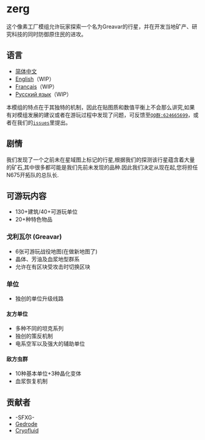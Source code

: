 # zerg

这个像素工厂模组允许玩家探索一个名为Greavar的行星，并在开发当地矿产、研究科技的同时防御原住民的进攻。

## 语言
- [简体中文](README_zh.md)
- [English](README.md)（WIP）
- [Français](README_fr.md)（WIP）
- [Русский язык](README_ru.md)（WIP）

本模组的特点在于其独特的机制，因此在贴图质和数值平衡上不会那么讲究,如果有对模组发展的建议或者在游玩过程中发现了问题，可反馈至[`QQ群:624665699`][QQ]，或者在我们的[`issues`](https://github.com/430230562/zerg/issues)里提出。

## 剧情

我们发现了一个之前未在星域图上标记的行星,根据我们的探测该行星蕴含着大量的矿石,其中很多都可能是我们先前未发现的品种.因此我们决定从现在起,您将担任N675开拓队的总队长.

## 可游玩内容

- 130+建筑/40+可游玩单位
- 20+种特色物品

### 戈利瓦尔 (Greavar)

- 6张可游玩战役地图(在做新地图了)
- 晶体、芳油及血浆地型群系
- 允许在有区块受攻击时切换区块

### 单位

- 独创的单位升级线路

#### 友方单位
- 多种不同的坦克系列
- 独创的策反机制
- 电系空军以及强大的辅助单位
#### 敌方虫群
- 10种基本单位+3种晶化变体
- 血浆恢复机制

## 贡献者

- -SFXG- 
- [Gedrode](https://github.com/gedrode)
- [Cryofluid](https://github.com/Cry0flu1d)

[QQ]: http://qm.qq.com/cgi-bin/qm/qr?_wv=1027&k=rfv1o_3svRcy0INGxmb-7bAoerypR_Ek&authKey=yJJB1U0V64bpRYnQYkduqJPE1VQf%2Bfw%2BqVLwtIb2wpUFIz7FgFZHYOEsStI7vY%2Fd&noverify=0&group_code=624665699
